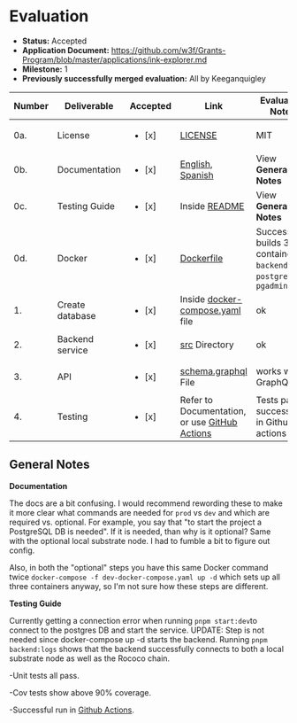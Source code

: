 # Evaluation

- **Status:** Accepted
- **Application Document:** https://github.com/w3f/Grants-Program/blob/master/applications/ink-explorer.md
- **Milestone:** 1
- **Previously successfully merged evaluation:** All by Keeganquigley

| Number | Deliverable     | Accepted               | Link                                                                                                                                                                                                                                                          | Evaluation Notes                                                         |
| ------ | --------------- | ---------------------- | ------------------------------------------------------------------------------------------------------------------------------------------------------------------------------------------------------------------------------------------------------------- | ------------------------------------------------------------------------ |
| 0a.    | License         | <ul><li>[x] </li></ul> | [LICENSE](https://github.com/blockcoders/ink-substrate-explorer-api/blob/2923a524795489f0b884d3e90d5e4c5760d68e5c/LICENSE)                                                                                                                                    | MIT                                                                      |
| 0b.    | Documentation   | <ul><li>[x] </li></ul> | [English](https://github.com/blockcoders/ink-substrate-explorer-api/blob/2923a524795489f0b884d3e90d5e4c5760d68e5c/README.md), [Spanish](https://github.com/blockcoders/ink-substrate-explorer-api/blob/2923a524795489f0b884d3e90d5e4c5760d68e5c/README-es.md) | View **General Notes**                                                   |
| 0c.    | Testing Guide   | <ul><li>[x] </li></ul> | Inside [README](https://github.com/blockcoders/ink-substrate-explorer-api#test)                                                                                                                                                                               | View **General Notes**                                                   |
| 0d.    | Docker          | <ul><li>[x] </li></ul> | [Dockerfile](https://github.com/blockcoders/ink-substrate-explorer-api/blob/2923a524795489f0b884d3e90d5e4c5760d68e5c/Dockerfile)                                                                                                                              | Successfully builds 3 containers, `backend-1`, `postgres-1`, `pgadmin-1` |
| 1.     | Create database | <ul><li>[x] </li></ul> | Inside [docker-compose.yaml](https://github.com/blockcoders/ink-substrate-explorer-api/blob/2923a524795489f0b884d3e90d5e4c5760d68e5c/docker-compose.yaml#L26-L38) file                                                                                        | ok                                                                       |
| 2.     | Backend service | <ul><li>[x] </li></ul> | [src](https://github.com/blockcoders/ink-substrate-explorer-api/tree/2923a524795489f0b884d3e90d5e4c5760d68e5c/src) Directory                                                                                                                                  | ok                                                                       |
| 3.     | API             | <ul><li>[x] </li></ul> | [schema.graphql](https://github.com/blockcoders/ink-substrate-explorer-api/blob/2923a524795489f0b884d3e90d5e4c5760d68e5c/src/schema.graphql) File                                                                                                             | works with GraphQL                                                       |
| 4.     | Testing         | <ul><li>[x] </li></ul> | Refer to Documentation, or use [GitHub Actions](https://github.com/blockcoders/ink-substrate-explorer-api/actions/runs/3070814266/jobs/4960918723)                                                                                                            | Tests pass successfully in Github actions                                |

## General Notes

**Documentation**

The docs are a bit confusing. I would recommend rewording these to make it more clear what commands are needed for `prod` vs `dev` and which are required vs. optional. For example, you say that "to start the project a PostgreSQL DB is needed". If it is needed, than why is it optional? Same with the optional local substrate node. I had to fumble a bit to figure out config.

Also, in both the "optional" steps you have this same Docker command twice `docker-compose -f dev-docker-compose.yaml up -d` which sets up all three containers anyway, so I'm not sure how these steps are different.

**Testing Guide**

Currently getting a connection error when running `pnpm start:dev`to connect to the postgres DB and start the service. UPDATE: Step is not needed since docker-compose up -d starts the backend. Running `pnpm backend:logs` shows that the backend successfully connects to both a local substrate node as well as the Rococo chain.

-Unit tests all pass.

-Cov tests show above 90% coverage.

-Successful run in [Github Actions](https://github.com/keeganquigley/ink-substrate-explorer-api/actions/runs/3200765606/jobs/5228044036).
